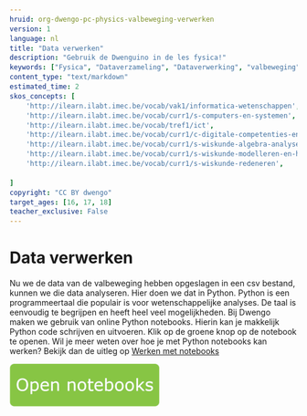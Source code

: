 ```yaml
---
hruid: org-dwengo-pc-physics-valbeweging-verwerken
version: 1
language: nl
title: "Data verwerken"
description: "Gebruik de Dwenguino in de les fysica!"
keywords: ["Fysica", "Dataverzameling", "Dataverwerking", "valbeweging", "Python", "modelleren"]
content_type: "text/markdown"
estimated_time: 2
skos_concepts: [
    'http://ilearn.ilabt.imec.be/vocab/vak1/informatica-wetenschappen', 
    'http://ilearn.ilabt.imec.be/vocab/curr1/s-computers-en-systemen',
    'http://ilearn.ilabt.imec.be/vocab/tref1/ict',
    'http://ilearn.ilabt.imec.be/vocab/curr1/c-digitale-competenties-en-mediawijsheid',
    'http://ilearn.ilabt.imec.be/vocab/curr1/s-wiskunde-algebra-analyse',
    'http://ilearn.ilabt.imec.be/vocab/curr1/s-wiskunde-modelleren-en-heuristiek',
    'http://ilearn.ilabt.imec.be/vocab/curr1/s-wiskunde-redeneren',

]
copyright: "CC BY dwengo"
target_ages: [16, 17, 18]
teacher_exclusive: False
---
```


# Data verwerken

Nu we de data van de valbeweging hebben opgeslagen in een csv bestand, kunnen we die data analyseren. Hier doen we dat in Python. Python is een programmeertaal die populair is voor wetenschappelijke analyses. De taal is eenvoudig te begrijpen en heeft heel veel mogelijkheden. Bij Dwengo maken we gebruik van online Python notebooks. Hierin kan je makkelijk Python code schrijven en uitvoeren. Klik op de groene knop op de notebook te openen. Wil je meer weten over hoe je met Python notebooks kan werken? Bekijk dan de uitleg op [Werken met notebooks](https://dwengo.org/learning-path.html?hruid=pn_werking&language=nl&te=true&source_page=%2Fkiks%2F&source_title=%20KIKS#pn_werkingnotebooks;nl;3)

[![](images/Knop.png "Knop")](https://kiks.ilabt.imec.be/hub/tmplogin?id=physical_computing_fysica_valbeweging "Notebooks Werking")
